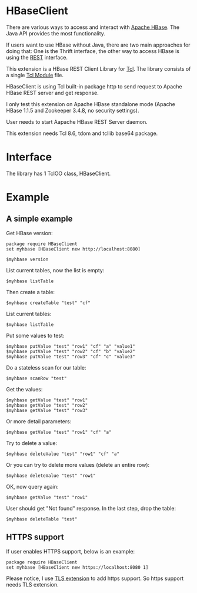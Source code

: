 
HBaseClient
=====

There are various ways to access and interact with [Apache HBase](http://hbase.apache.org). 
The Java API provides the most functionality.
 
If users want to use HBase without Java, there are two main approaches for doing that: 
One is the Thrift interface, the other way to access HBase is using the [REST](http://hbase.apache.org/book.html#_rest) interface.

This extension is a HBase REST Client Library for [Tcl](http://tcl.tk).
The library consists of a single [Tcl Module](http://tcl.tk/man/tcl8.6/TclCmd/tm.htm#M9) file.

HBaseClient is using Tcl built-in package http to send request to Apache HBase REST server and get response.

I only test this extension on Apache HBase standalone mode (Apache HBase 1.1.5 and Zookeeper 3.4.8,
no security settings).

User needs to start Aapache HBase REST Server daemon.

This extension needs Tcl 8.6, tdom and tcllib base64 package.


Interface
=====

The library has 1 TclOO class, HBaseClient.


Example
=====

## A simple example

Get HBase version:

    package require HBaseClient
    set myhbase [HBaseClient new http://localhost:8080]

    $myhbase version

List current tables, now the list is empty:

    $myhbase listTable

Then create a table:

    $myhbase createTable "test" "cf"

List current tables:

    $myhbase listTable

Put some values to test:

    $myhbase putValue "test" "row1" "cf" "a" "value1"
    $myhbase putValue "test" "row2" "cf" "b" "value2"
    $myhbase putValue "test" "row3" "cf" "c" "value3"

Do a stateless scan for our table:

    $myhbase scanRow "test"

Get the values:

    $myhbase getValue "test" "row1"
    $myhbase getValue "test" "row2"
    $myhbase getValue "test" "row3"

Or more detail parameters:

    $myhbase getValue "test" "row1" "cf" "a"

Try to delete a value:

    $myhbase deleteValue "test" "row1" "cf" "a"

Or you can try to delete more values (delete an entire row):

    $myhbase deleteValue "test" "row1"

OK, now query again:

    $myhbase getValue "test" "row1"

User should get "Not found" response. In the last step, drop the table:

    $myhbase deleteTable "test"

## HTTPS support

If user enables HTTPS support, below is an example:

    package require HBaseClient
    set myhbase [HBaseClient new https://localhost:8080 1]

Please notice, I use [TLS extension](http://tls.sourceforge.net/) to add https support.
So https support needs TLS extension.
